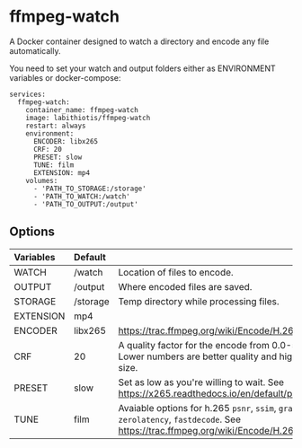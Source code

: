 # ffmpeg-watch

A Docker container designed to watch a directory and encode any file automatically.

You need to set your watch and output folders either as ENVIRONMENT variables or docker-compose:
```docker-compose 
services:
  ffmpeg-watch:
    container_name: ffmpeg-watch
    image: labithiotis/ffmpeg-watch
    restart: always
    environment:
      ENCODER: libx265
      CRF: 20
      PRESET: slow
      TUNE: film
      EXTENSION: mp4
    volumes:
      - 'PATH_TO_STORAGE:/storage'
      - 'PATH_TO_WATCH:/watch'
      - 'PATH_TO_OUTPUT:/output'
```

## Options

|Variables|Default||
|:---|:---|:---|
| WATCH       | /watch | Location of files to encode.         |
| OUTPUT       | /output | Where encoded files are saved.              |
| STORAGE       | /storage |Temp directory while processing files.|
| EXTENSION     | mp4     |  |
| ENCODER     | libx265     | https://trac.ffmpeg.org/wiki/Encode/H.265 |
| CRF           | 20      | A quality factor for the encode from 0.0-58.0. Lower numbers are better quality and higher file size.              |
| PRESET        | slow  | Set as low as you're willing to wait. See https://x265.readthedocs.io/en/default/presets.html |
| TUNE        | film  |  Avaiable options for h.265 `psnr`, `ssim`, `grain`, `zerolatency`, `fastdecode`. See https://trac.ffmpeg.org/wiki/Encode/H.264#crf |
